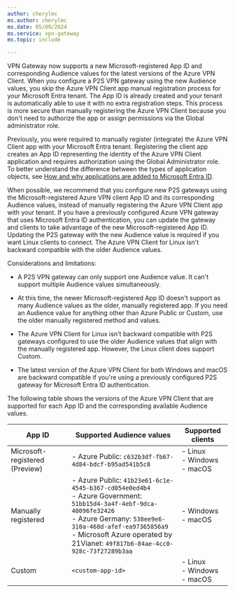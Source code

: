 ```yaml
---
author: cherylmc
ms.author: cherylmc
ms.date: 05/09/2024
ms.service: vpn-gateway
ms.topic: include

---
```

VPN Gateway now supports a new Microsoft-registered App ID and corresponding Audience values for the latest versions of the Azure VPN Client. When you configure a P2S VPN gateway using the new Audience values, you skip the Azure VPN Client app manual registration process for your Microsoft Entra tenant. The App ID is already created and your tenant is automatically able to use it with no extra registration steps. This process is more secure than manually registering the Azure VPN Client because you don't need to authorize the app or assign permissions via the Global administrator role.

Previously, you were required to manually register (integrate) the Azure VPN Client app with your Microsoft Entra tenant. Registering the client app creates an App ID representing the identity of the Azure VPN Client application and requires authorization using the Global Administrator role. To better understand the difference between the types of application objects, see [How and why applications are added to Microsoft Entra ID](https://learn.microsoft.com/entra/identity-platform/how-applications-are-added).

When possible, we recommend that you configure new P2S gateways using the Microsoft-registered Azure VPN client App ID and its corresponding Audience values, instead of manually registering the Azure VPN Client app with your tenant. If you have a previously configured Azure VPN gateway that uses Microsoft Entra ID authentication, you can update the gateway and clients to take advantage of the new Microsoft-registered App ID. Updating the P2S gateway with the new Audience value is required if you want Linux clients to connect. The Azure VPN Client for Linux isn't backward compatible with the older Audience values.

Considerations and limitations:

* A P2S VPN gateway can only support one Audience value. It can't support multiple Audience values simultaneously.

* At this time, the newer Microsoft-registered App ID doesn't support as many Audience values as the older, manually registered app. If you need an Audience value for anything other than Azure Public or Custom, use the older manually registered method and values.

* The Azure VPN Client for Linux isn't backward compatible with P2S gateways configured to use the older Audience values that align with the manually registered app. However, the Linux client does support Custom.

* The latest version of the Azure VPN Client for both Windows and macOS are backward compatible if you're using a previously configured P2S gateway for Microsoft Entra ID authentication.

The following table shows the versions of the Azure VPN Client that are supported for each App ID and the corresponding available Audience values.

|App ID | Supported Audience values| Supported clients|
|---|---|---|
|Microsoft-registered (Preview)| - Azure Public: `c632b3df-fb67-4d84-bdcf-b95ad541b5c8` |- Linux<br>- Windows<br>- macOS |
|Manually registered | - Azure Public: `41b23e61-6c1e-4545-b367-cd054e0ed4b4`<br>- Azure Government: `51bb15d4-3a4f-4ebf-9dca-40096fe32426`<br>- Azure Germany: `538ee9e6-310a-468d-afef-ea97365856a9`<br>- Microsoft Azure operated by 21Vianet: `49f817b6-84ae-4cc0-928c-73f27289b3aa` | - Windows<br> - macOS|
|Custom | `<custom-app-id>` | - Linux<br>- Windows<br> - macOS |